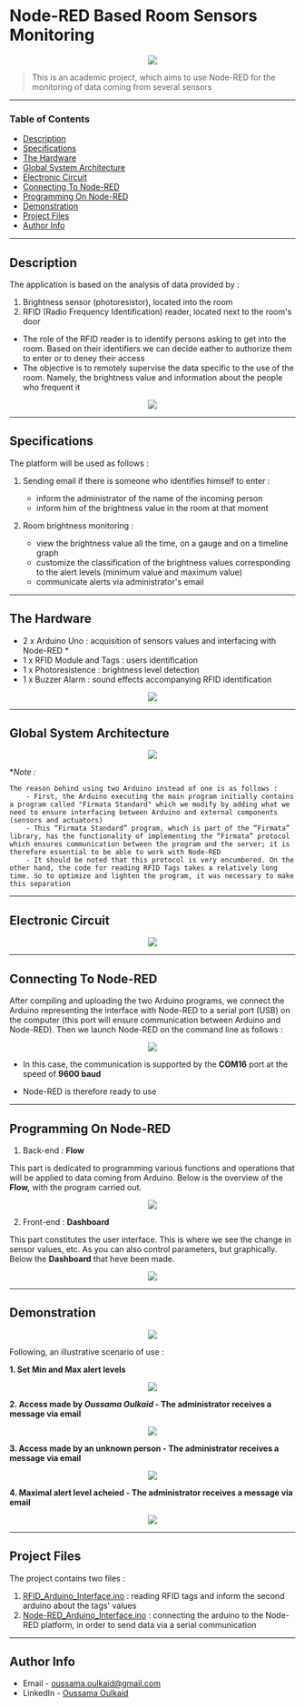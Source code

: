 # Node-RED Based Room Sensors Monitoring

<div style="text-align:center"><img src="https://i.ibb.co/qnr0Bbg/image1.png" /></div>

> This is an academic project, which aims to use Node-RED for the monitoring of data coming from several sensors
---

### Table of Contents

- [Description](#description)
- [Specifications](#specifications)
- [The Hardware](#the-hardware)
- [Global System Architecture](#global-system-architecture)
- [Electronic Circuit](#electronic-circuit)
- [Connecting To Node-RED](#connecting-to-node-red)
- [Programming On Node-RED](#programming-on-node-red)
- [Demonstration](#demonstration)
- [Project Files](#project-files)
- [Author Info](#author-info)

---

## Description

The application is based on the analysis of data provided by :

1. Brightness sensor (photoresistor), located into the room
2. RFID (Radio Frequency Identification) reader, located next to the room's door

- The role of the RFID reader is to identify persons asking to get into the room. Based on their identifiers we can decide eather to authorize them to enter or to deney their access
- The objective is to remotely supervise the data specific to the use of the room. Namely, the brightness value and information about the people who frequent it

<div style="text-align:center"><img src="https://i.ibb.co/Yh76yJC/image2.png" /></div>

---

## Specifications

The platform will be used as follows :

1. Sending email if there is someone who identifies himself to enter :
    - inform the administrator of the name of the incoming person
    - inform him of the brightness value in the room at that moment

2. Room brightness monitoring :
    - view the brightness value all the time, on a gauge and on a timeline graph
    - customize the classification of the brightness values corresponding to the alert levels (minimum value and maximum value)
    - communicate alerts via administrator's email

---

## The Hardware

- 2 x Arduino Uno : acquisition of sensors values and interfacing with Node-RED *
- 1 x RFID Module and Tags : users identification
- 1 x Photoresistence : brightness level detection
- 1 x Buzzer Alarm : sound effects accompanying RFID identification

<div style="text-align:center"><img src="https://i.ibb.co/dfDJJQv/image3.png" /></div>

---

## Global System Architecture

<div style="text-align:center"><img src="https://i.ibb.co/Jp9zLyx/image4.png" /></div>

**Note :*

    The reason behind using two Arduino instead of one is as follows :
        - First, the Arduino executing the main program initially contains a program called "Firmata Standard" which we modify by adding what we need to ensure interfacing between Arduino and external components (sensors and actuators)
        - This “Firmata Standard” program, which is part of the “Firmata” library, has the functionality of implementing the “Firmata” protocol which ensures communication between the program and the server; it is therefore essential to be able to work with Node-RED
        - It should be noted that this protocol is very encumbered. On the other hand, the code for reading RFID Tags takes a relatively long time. So to optimize and lighten the program, it was necessary to make this separation

---

## Electronic Circuit

<div style="text-align:center"><img src="https://i.ibb.co/s9Lh2DP/image5.png" /></div>

---

## Connecting To Node-RED

After compiling and uploading the two Arduino programs, we connect the Arduino representing the interface with Node-RED to a serial port (USB) on the computer (this port will ensure communication between Arduino and Node-RED). Then we launch Node-RED on the command line as follows :

<div style="text-align:center"><img src="https://i.ibb.co/VCB39TL/image6.png" /></div>

- In this case, the communication is supported by the **COM16** port at the speed of **9600 baud**

- Node-RED is therefore ready to use

---

## Programming On Node-RED

1. Back-end : **Flow**

This part is dedicated to programming various functions and operations that will be applied to data coming from Arduino. Below is the overview of the **Flow,** with the program carried out.

<div style="text-align:center"><img src="https://i.ibb.co/y81S7Xk/image7.png" /></div>

2. Front-end : **Dashboard**

This part constitutes the user interface. This is where we see the change in sensor values, etc. As you can also control parameters, but graphically.
Below the **Dashboard** that heve been made.

<div style="text-align:center"><img src="https://i.ibb.co/k05N0HR/image8.png" /></div>

---

## Demonstration

<div style="text-align:center"><img src="https://i.ibb.co/68wYFPL/image9.png" /></div>

Following, an illustrative scenario of use :

**1. Set Min and Max alert levels**
<div style="text-align:center"><img src="https://i.ibb.co/z7kWDN6/image10.png" /></div>

**2. Access made by *Oussama Oulkaid* - The administrator receives a message via email**
<div style="text-align:center"><img src="https://i.ibb.co/KrgjVqc/image11.png" /></div>

**3. Access made by an unknown person - The administrator receives a message via email**
<div style="text-align:center"><img src="https://i.ibb.co/6ZfstvN/image12.png" /></div>

**4. Maximal alert level acheied - The administrator receives a message via email**
<div style="text-align:center"><img src="https://i.ibb.co/p3rzB8K/image13.png" /></div>

---

## Project Files

The project contains two files :

1. [RFID_Arduino_Interface.ino](RFID_Arduino_Interface.ino) : reading RFID tags and inform the second arduino about the tags' values
2. [Node-RED_Arduino_Interface.ino](Node-RED_Arduino_Interface.ino) : connecting the arduino to the Node-RED platform, in order to send data via a serial communication

---

## Author Info

- Email - oussama.oulkaid@gmail.com
- LinkedIn - [Oussama Oulkaid](https://www.linkedin.com/in/oulkaid)
